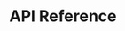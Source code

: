 ---
title: API Reference

toc_footers:
  - <a href='https://discord.gg/rqq33HmMyX'>Need help?</a>

search: true

code_clipboard: true

meta:
  - name: description
    content: Open Source MMO Framework (3.3.5a.12340)
---